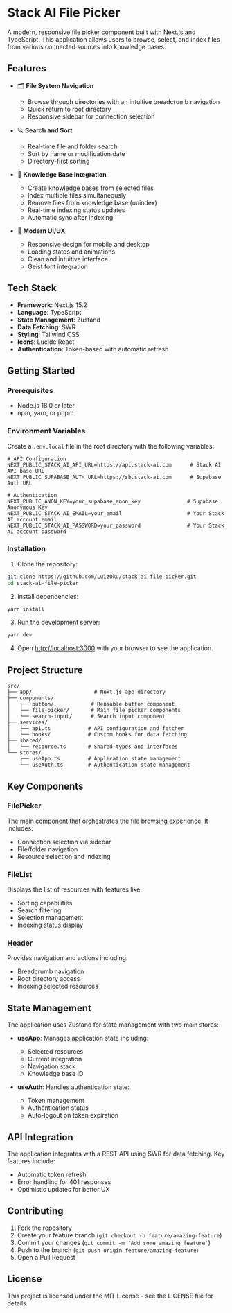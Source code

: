 # Stack AI File Picker

A modern, responsive file picker component built with Next.js and TypeScript. This application allows users to browse, select, and index files from various connected sources into knowledge bases.

## Features

- 🗂️ **File System Navigation**
  - Browse through directories with an intuitive breadcrumb navigation
  - Quick return to root directory
  - Responsive sidebar for connection selection

- 🔍 **Search and Sort**
  - Real-time file and folder search
  - Sort by name or modification date
  - Directory-first sorting

- 🔄 **Knowledge Base Integration**
  - Create knowledge bases from selected files
  - Index multiple files simultaneously
  - Remove files from knowledge base (unindex)
  - Real-time indexing status updates
  - Automatic sync after indexing

- 💫 **Modern UI/UX**
  - Responsive design for mobile and desktop
  - Loading states and animations
  - Clean and intuitive interface
  - Geist font integration

## Tech Stack

- **Framework**: Next.js 15.2
- **Language**: TypeScript
- **State Management**: Zustand
- **Data Fetching**: SWR
- **Styling**: Tailwind CSS
- **Icons**: Lucide React
- **Authentication**: Token-based with automatic refresh

## Getting Started

### Prerequisites

- Node.js 18.0 or later
- npm, yarn, or pnpm

### Environment Variables

Create a `.env.local` file in the root directory with the following variables:

```env
# API Configuration
NEXT_PUBLIC_STACK_AI_API_URL=https://api.stack-ai.com      # Stack AI API base URL
NEXT_PUBLIC_SUPABASE_AUTH_URL=https://sb.stack-ai.com      # Supabase Auth URL

# Authentication
NEXT_PUBLIC_ANON_KEY=your_supabase_anon_key               # Supabase Anonymous Key
NEXT_PUBLIC_STACK_AI_EMAIL=your_email                     # Your Stack AI account email
NEXT_PUBLIC_STACK_AI_PASSWORD=your_password               # Your Stack AI account password
```

### Installation

1. Clone the repository:
```bash
git clone https://github.com/LuizOku/stack-ai-file-picker.git
cd stack-ai-file-picker
```

2. Install dependencies:
```bash
yarn install
```

3. Run the development server:
```bash
yarn dev
```

4. Open [http://localhost:3000](http://localhost:3000) with your browser to see the application.

## Project Structure

```
src/
├── app/                    # Next.js app directory
├── components/            
│   ├── button/            # Reusable button component
│   ├── file-picker/       # Main file picker components
│   └── search-input/      # Search input component
├── services/
│   ├── api.ts            # API configuration and fetcher
│   └── hooks/            # Custom hooks for data fetching
├── shared/
│   └── resource.ts       # Shared types and interfaces
└── stores/
    ├── useApp.ts         # Application state management
    └── useAuth.ts        # Authentication state management
```

## Key Components

### FilePicker
The main component that orchestrates the file browsing experience. It includes:
- Connection selection via sidebar
- File/folder navigation
- Resource selection and indexing

### FileList
Displays the list of resources with features like:
- Sorting capabilities
- Search filtering
- Selection management
- Indexing status display

### Header
Provides navigation and actions including:
- Breadcrumb navigation
- Root directory access
- Indexing selected resources

## State Management

The application uses Zustand for state management with two main stores:

- **useApp**: Manages application state including:
  - Selected resources
  - Current integration
  - Navigation stack
  - Knowledge base ID

- **useAuth**: Handles authentication state:
  - Token management
  - Authentication status
  - Auto-logout on token expiration

## API Integration

The application integrates with a REST API using SWR for data fetching. Key features include:
- Automatic token refresh
- Error handling for 401 responses
- Optimistic updates for better UX

## Contributing

1. Fork the repository
2. Create your feature branch (`git checkout -b feature/amazing-feature`)
3. Commit your changes (`git commit -m 'Add some amazing feature'`)
4. Push to the branch (`git push origin feature/amazing-feature`)
5. Open a Pull Request

## License

This project is licensed under the MIT License - see the LICENSE file for details.
